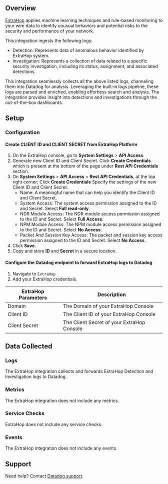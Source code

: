 ## Overview

[ExtraHop][1] applies machine learning techniques and rule-based monitoring to your wire data to identify unusual behaviors and potential risks to the security and performance of your network.

This integration ingests the following logs:

- Detection: Represents data of anomalous behavior identified by ExtraHop system.
- Investigation: Represents a collection of data related to a specific security investigation, including its status, assignment, and associated detections.

This integration seamlessly collects all the above listed logs, channeling them into Datadog for analysis. Leveraging the built-in logs pipeline, these logs are parsed and enriched, enabling effortless search and analysis. The integration provides insight into detections and investigations through the out-of-the-box dashboards.

## Setup

### Configuration

#### Create CLIENT ID and CLIENT SECRET from ExtraHop Platform

1. On the ExtraHop console, go to **System Settings** > **API Access**.
2. Generate new Client ID and Client Secret. Click **Create Credentials** which is present at the bottom of the page under **Rest API Credentials** section.
3. On **System Settings** > **API Access** > **Rest API Credentials**, at the top right corner; Click **Create Credentials** Specify the settings of the new Client ID and Client Secret.
    - Name: A meaningful name that can help you identify the Client ID and Client Secret.
    - System Access: The system access permission assigned to the ID and Secret. Select **Full read-only**.
    - NDR Module Access: The NDR module access permission assigned to the ID and Secret. Select **Full Access**.
    - NPM Module Access: The NPM module access permission assigned to the ID and Secret. Select **No Access**.
    - Packet And Session Key Access: The packet and session key access permission assigned to the ID and Secret. Select **No Access**.
4. Click **Save**.
5. Copy and store **ID** and **Secret** in a secure location.

#### Configure the Datadog endpoint to forward ExtraHop logs to Datadog

1. Navigate to `ExtraHop`.
2. Add your ExtraHop credentials.

| ExtraHop Parameters                   | Description                                                  |
| ------------------------------------- | ------------------------------------------------------------ |
| Domain                                | The Domain of your ExtraHop Console                          |
| Client ID                             | The Client ID of your ExtraHop Console                       |
| Client Secret                         | The Client Secret of your ExtraHop Console                   |

## Data Collected

### Logs

The ExtraHop integration collects and forwards ExtraHop Detection and Investigation logs to Datadog.

### Metrics

The ExtraHop integration does not include any metrics.

### Service Checks

ExtraHop does not include any service checks.

### Events

The ExtraHop integration does not include any events.

## Support

Need help? Contact [Datadog support][2].

[1]: https://docs.extrahop.com/current/
[2]: https://docs.datadoghq.com/help/